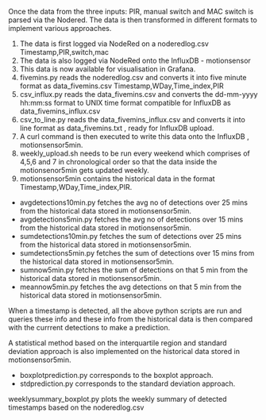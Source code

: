 Once the data from the three inputs: PIR, manual switch and MAC switch is parsed via the Nodered.
The data is then transformed in different formats to implement various approaches.

1. The data is first logged via NodeRed on a noderedlog.csv
  Timestamp,PIR,switch,mac 
2. The data is also logged via NodeRed onto the InfluxDB - motionsensor
3. This data is now available for visualisation in Grafana.
4. fivemins.py reads the noderedlog.csv and converts it into five minute format as data_fivemins.csv
  Timestamp,WDay,Time_index,PIR
5. csv_influx.py reads the data_fivemins.csv and converts the dd-mm-yyyy hh:mm:ss format to UNIX time format compatible for InfluxDB as data_fivemins_influx.csv
6. csv_to_line.py reads the data_fivemins_influx.csv and converts it into line format as data_fivemins.txt , ready for InfluxDB upload.
7. A curl command is then executed to write this data onto the InfluxDB , motionsensor5min.
8. weekly_upload.sh needs to be run every weekend which comprises of 4,5,6 and 7 in chronological order so that the data inside the motionsenor5min gets updated weekly.
9. motionsensor5min contains the historical data in the format Timestamp,WDay,Time_index,PIR.


* avgdetections10min.py fetches the avg no of detections over 25 mins from the historical data stored in motionsensor5min.
* avgdetections5min.py fetches the avg no of detections over 15 mins from the historical data stored in motionsensor5min.
* sumdetections10min.py fetches the sum of detections over 25 mins from the historical data stored in motionsensor5min.
* sumdetections5min.py fetches the sum of detections over 15 mins from the historical data stored in motionsensor5min.
* sumnow5min.py fetches the sum of detections on that 5 min from the historical data stored in motionsensor5min.
* meannow5min.py fetches the avg detections on that 5 min from the historical data stored in motionsensor5min.

When a timestamp is detected, all the above python scripts are run and queries these info and these info from the historical data is then compared with the currrent detections to make a prediction.

A statistical method based on the interquartile region and standard deviation approach is also implemented on the historical data stored in motionsensor5min.
* boxplotprediction.py corresponds to the boxplot approach.
* stdprediction.py corresponds to the standard deviation approach.


weeklysummary_boxplot.py plots the weekly summary of detected timestamps based on the noderedlog.csv
